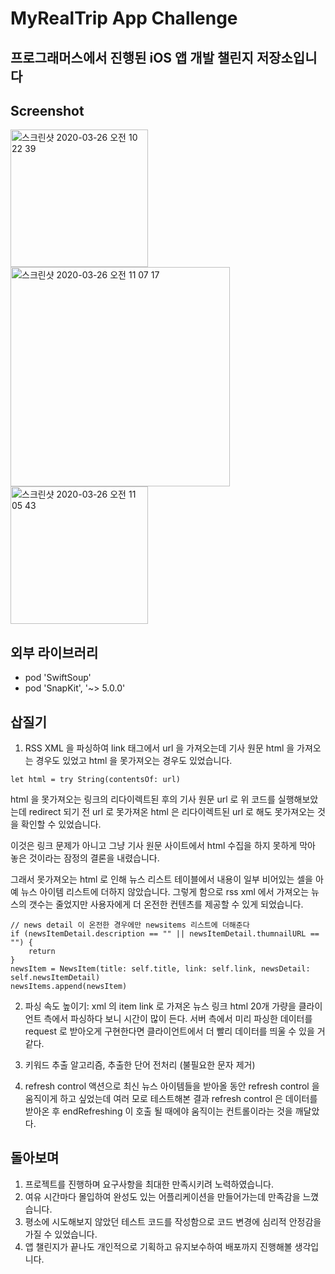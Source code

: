 MyRealTrip App Challenge
====================
프로그래머스에서 진행된 iOS 앱 개발 챌린지 저장소입니다
-----------------------------------------------

## Screenshot
<div>
<img width="220" alt="스크린샷 2020-03-26 오전 10 22 39" src="https://user-images.githubusercontent.com/59472056/77600623-d1203280-6f4b-11ea-9d1e-188b034c5ba8.png">
<img width="351" alt="스크린샷 2020-03-26 오전 11 07 17" src="https://user-images.githubusercontent.com/59472056/77602887-fadc5800-6f51-11ea-8c75-af015ce7d320.png">
<img width="220" alt="스크린샷 2020-03-26 오전 11 05 43" src="https://user-images.githubusercontent.com/59472056/77602817-cd8faa00-6f51-11ea-8e69-782c97f65c02.png">
</div>

## 외부 라이브러리

+ pod 'SwiftSoup'
+ pod 'SnapKit', '~> 5.0.0'


## 삽질기

1. RSS XML 을 파싱하여 link 태그에서 url 을 가져오는데 기사 원문 html 을 가져오는 경우도 있었고 html 을 못가져오는 경우도 있었습니다. 
```
let html = try String(contentsOf: url) 
```
html 을 못가져오는 링크의 리다이렉트된 후의 기사 원문 url 로 위 코드를 실행해보았는데
redirect 되기 전 url 로 못가져온 html 은 리다이렉트된 url 로 해도 못가져오는 것을 확인할 수 있었습니다.

이것은 링크 문제가 아니고 그냥 기사 원문 사이트에서 html 수집을 하지 못하게 막아 놓은 것이라는 잠정의 결론을 내렸습니다.

그래서 못가져오는 html 로 인해 뉴스 리스트 테이블에서 내용이 일부 비어있는 셀을 아예 뉴스 아이템 리스트에 더하지 않았습니다.
그렇게 함으로 rss xml 에서 가져오는 뉴스의 갯수는 줄었지만 사용자에게 더 온전한 컨텐츠를 제공할 수 있게 되었습니다.

```
// news detail 이 온전한 경우에만 newsitems 리스트에 더해준다
if (newsItemDetail.description == "" || newsItemDetail.thumnailURL == "") {
    return
}
newsItem = NewsItem(title: self.title, link: self.link, newsDetail: self.newsItemDetail)
newsItems.append(newsItem)
```
2.  파싱 속도 높이기: xml 의 item link 로 가져온 뉴스 링크 html  20개 가량을 클라이언트 측에서 파싱하다 보니 시간이 많이 든다. 
    서버 측에서 미리 파싱한 데이터를  request 로 받아오게 구현한다면 클라이언트에서 더 빨리 데이터를 띄울 수 있을 거 같다. 
     
3.  키워드 추출 알고리즘, 추출한 단어 전처리 (불필요한 문자 제거)

4.  refresh control 액션으로 최신 뉴스 아이템들을 받아올 동안 refresh control 을 움직이게 하고 싶었는데 
여러 모로 테스트해본 결과 refresh control 은 데이터를 받아온 후 endRefreshing 이 호출 될 때에야 움직이는 컨트롤이라는 것을 깨달았다.


## 돌아보며
1. 프로젝트를 진행하며 요구사항을 최대한 만족시키려 노력하였습니다.
2. 여유 시간마다 몰입하여 완성도 있는 어플리케이션을 만들어가는데 만족감을 느꼈습니다.
3. 평소에 시도해보지 않았던 테스트 코드를 작성함으로 코드 변경에 심리적 안정감을 가질 수 있었습니다.
4. 앱 챌린지가 끝나도 개인적으로 기획하고 유지보수하여 배포까지 진행해볼 생각입니다. 

